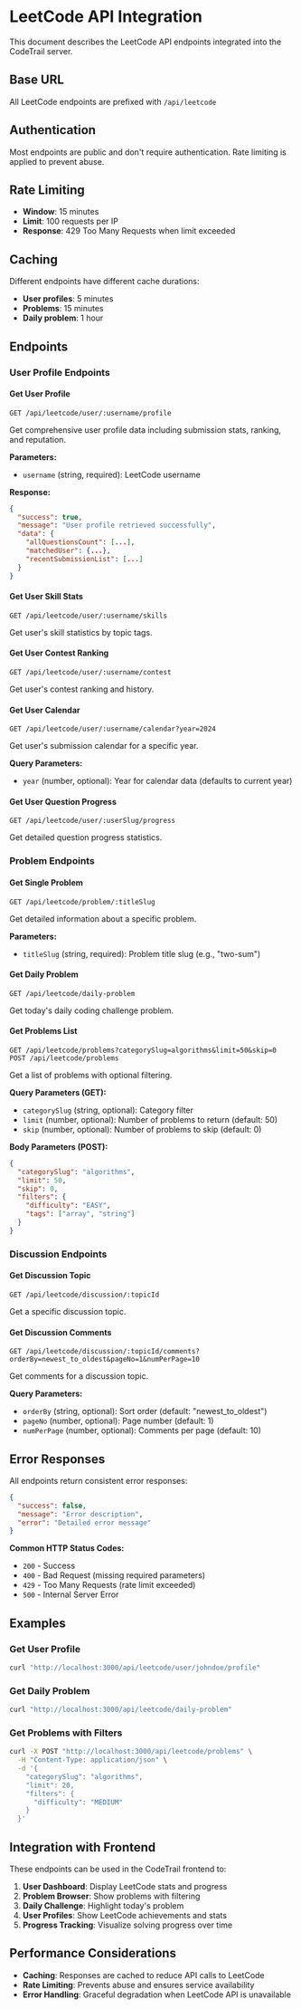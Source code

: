 # LeetCode API Integration

This document describes the LeetCode API endpoints integrated into the CodeTrail server.

## Base URL
All LeetCode endpoints are prefixed with `/api/leetcode`

## Authentication
Most endpoints are public and don't require authentication. Rate limiting is applied to prevent abuse.

## Rate Limiting
- **Window**: 15 minutes
- **Limit**: 100 requests per IP
- **Response**: 429 Too Many Requests when limit exceeded

## Caching
Different endpoints have different cache durations:
- **User profiles**: 5 minutes
- **Problems**: 15 minutes  
- **Daily problem**: 1 hour

## Endpoints

### User Profile Endpoints

#### Get User Profile
```
GET /api/leetcode/user/:username/profile
```
Get comprehensive user profile data including submission stats, ranking, and reputation.

**Parameters:**
- `username` (string, required): LeetCode username

**Response:**
```json
{
  "success": true,
  "message": "User profile retrieved successfully",
  "data": {
    "allQuestionsCount": [...],
    "matchedUser": {...},
    "recentSubmissionList": [...]
  }
}
```

#### Get User Skill Stats
```
GET /api/leetcode/user/:username/skills
```
Get user's skill statistics by topic tags.

#### Get User Contest Ranking
```
GET /api/leetcode/user/:username/contest
```
Get user's contest ranking and history.

#### Get User Calendar
```
GET /api/leetcode/user/:username/calendar?year=2024
```
Get user's submission calendar for a specific year.

**Query Parameters:**
- `year` (number, optional): Year for calendar data (defaults to current year)

#### Get User Question Progress
```
GET /api/leetcode/user/:userSlug/progress
```
Get detailed question progress statistics.

### Problem Endpoints

#### Get Single Problem
```
GET /api/leetcode/problem/:titleSlug
```
Get detailed information about a specific problem.

**Parameters:**
- `titleSlug` (string, required): Problem title slug (e.g., "two-sum")

#### Get Daily Problem
```
GET /api/leetcode/daily-problem
```
Get today's daily coding challenge problem.

#### Get Problems List
```
GET /api/leetcode/problems?categorySlug=algorithms&limit=50&skip=0
POST /api/leetcode/problems
```
Get a list of problems with optional filtering.

**Query Parameters (GET):**
- `categorySlug` (string, optional): Category filter
- `limit` (number, optional): Number of problems to return (default: 50)
- `skip` (number, optional): Number of problems to skip (default: 0)

**Body Parameters (POST):**
```json
{
  "categorySlug": "algorithms",
  "limit": 50,
  "skip": 0,
  "filters": {
    "difficulty": "EASY",
    "tags": ["array", "string"]
  }
}
```

### Discussion Endpoints

#### Get Discussion Topic
```
GET /api/leetcode/discussion/:topicId
```
Get a specific discussion topic.

#### Get Discussion Comments
```
GET /api/leetcode/discussion/:topicId/comments?orderBy=newest_to_oldest&pageNo=1&numPerPage=10
```
Get comments for a discussion topic.

**Query Parameters:**
- `orderBy` (string, optional): Sort order (default: "newest_to_oldest")
- `pageNo` (number, optional): Page number (default: 1)
- `numPerPage` (number, optional): Comments per page (default: 10)

## Error Responses

All endpoints return consistent error responses:

```json
{
  "success": false,
  "message": "Error description",
  "error": "Detailed error message"
}
```

**Common HTTP Status Codes:**
- `200` - Success
- `400` - Bad Request (missing required parameters)
- `429` - Too Many Requests (rate limit exceeded)
- `500` - Internal Server Error

## Examples

### Get User Profile
```bash
curl "http://localhost:3000/api/leetcode/user/johndoe/profile"
```

### Get Daily Problem
```bash
curl "http://localhost:3000/api/leetcode/daily-problem"
```

### Get Problems with Filters
```bash
curl -X POST "http://localhost:3000/api/leetcode/problems" \
  -H "Content-Type: application/json" \
  -d '{
    "categorySlug": "algorithms",
    "limit": 20,
    "filters": {
      "difficulty": "MEDIUM"
    }
  }'
```

## Integration with Frontend

These endpoints can be used in the CodeTrail frontend to:

1. **User Dashboard**: Display LeetCode stats and progress
2. **Problem Browser**: Show problems with filtering
3. **Daily Challenge**: Highlight today's problem
4. **User Profiles**: Show LeetCode achievements and stats
5. **Progress Tracking**: Visualize solving progress over time

## Performance Considerations

- **Caching**: Responses are cached to reduce API calls to LeetCode
- **Rate Limiting**: Prevents abuse and ensures service availability
- **Error Handling**: Graceful degradation when LeetCode API is unavailable
